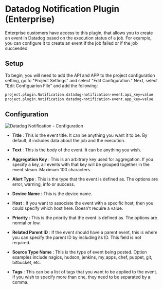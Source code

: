 # Datadog Notification Plugin (Enterprise)

Enterprise customers have access to this plugin, that allows you to create an event in Datadog based on the execution status of a job. For example, you can configure it to create an event if the job failed or if the job succeeded.

## Setup 

To begin, you will need to add the API and APP to the project configuration setting, go to "Project Settings" and select "Edit Configuration." Next, select "Edit Configuarion File" and add the following:

```bash
project.plugin.Notification.datadog-notification-event.api_key=value
project.plugin.Notification.datadog-notification-event.app_key=value
```

## Configuration

![Datadog Notification - Configuration](~@assets/img/notification-config.png)

- **Title**
: This is the event title. It can be anything you want it to be. By default, it includes data about the job and the execution.

- **Text**
: This is the body of the event. It can be anything you wish.

- **Aggregation Key**
: This is an arbitrary key used for aggregation. If you specify a key, all events with that key will be grouped together in the event steam. Maximum 100 characters.

- **Alert Type**
: This is the type that the event is defined as. The options are error, warning, info or success. 

- **Device Name**
: This is the device name.

- **Host**
: If you want to associate the event with a specific host, then you could specify which host here. Doesn't require a value.

- **Priority**
: This is the priority that the event is defined as. The options are normal or low.

- **Related Parent ID**
: If the event should have a parent event, this is where you can specify the parent ID by including its ID. This field is not required.

- **Source Type Name**
: This is the type of event being posted. Option examples include nagios, hudson, jenkins, my_apps, chef, puppet, git, bitbucket, etc.

- **Tags**
: This can be a list of tags that you want to be applied to the event. If you wish to specify more than one, they need to be separated by a comma.
